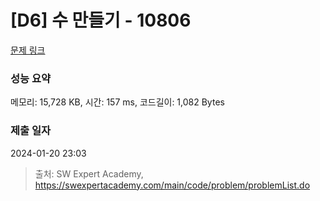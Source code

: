 # [D6] 수 만들기 - 10806 

[문제 링크](https://swexpertacademy.com/main/code/problem/problemDetail.do?contestProbId=AXTC4piqD_IDFASe) 

### 성능 요약

메모리: 15,728 KB, 시간: 157 ms, 코드길이: 1,082 Bytes

### 제출 일자

2024-01-20 23:03



> 출처: SW Expert Academy, https://swexpertacademy.com/main/code/problem/problemList.do